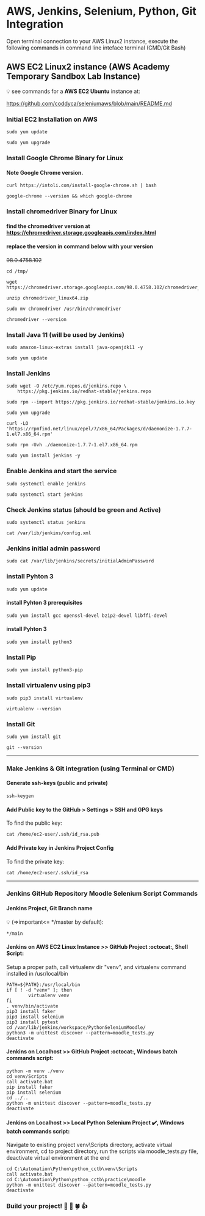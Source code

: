 ﻿# AWS, Jenkins, Selenium, Python, Git Integration

Open terminal connection to your AWS Linux2 instance, execute the following commands in command line inteface terminal (CMD/Git Bash)

## AWS EC2 Linux2 instance (AWS Academy Temporary Sandbox Lab Instance)
:bulb: see commands for a **AWS EC2 Ubuntu** instance at:

https://github.com/coddyca/seleniumaws/blob/main/README.md

### Initial EC2 Installation on AWS

```
sudo yum update
```
```
sudo yum upgrade
```

### Install Google Chrome Binary for Linux
#### Note Google Chrome version.

```
curl https://intoli.com/install-google-chrome.sh | bash
```
```
google-chrome --version && which google-chrome
```

### Install chromedriver Binary for Linux
#### find the chromedriver version at https://chromedriver.storage.googleapis.com/index.html
#### replace the version in command below with your version
~~98.0.4758.102~~

```
cd /tmp/
```
```
wget https://chromedriver.storage.googleapis.com/98.0.4758.102/chromedriver_linux64.zip
```
```
unzip chromedriver_linux64.zip
```
```
sudo mv chromedriver /usr/bin/chromedriver
```
```
chromedriver --version
```

### Install Java 11 (will be used by Jenkins)

```
sudo amazon-linux-extras install java-openjdk11 -y
```
```
sudo yum update
```

### Install Jenkins

```
sudo wget -O /etc/yum.repos.d/jenkins.repo \
    https://pkg.jenkins.io/redhat-stable/jenkins.repo
```
```
sudo rpm --import https://pkg.jenkins.io/redhat-stable/jenkins.io.key
```
```
sudo yum upgrade
```
```
curl -LO 'https://rpmfind.net/linux/epel/7/x86_64/Packages/d/daemonize-1.7.7-1.el7.x86_64.rpm'
```
```
sudo rpm -Uvh ./daemonize-1.7.7-1.el7.x86_64.rpm
```
```
sudo yum install jenkins -y
```

### Enable Jenkins and start the service

```
sudo systemctl enable jenkins
```
```
sudo systemctl start jenkins
```

### Check Jenkins status (should be green and Active)

```
sudo systemctl status jenkins
```
```
cat /var/lib/jenkins/config.xml
```

### Jenkins initial admin password

```
sudo cat /var/lib/jenkins/secrets/initialAdminPassword
```

### install Pyhton 3

```
sudo yum update
```
#### install Pyhton 3 prerequisites
```
sudo yum install gcc openssl-devel bzip2-devel libffi-devel
```
#### install Pyhton 3
```
sudo yum install python3
```

### Install Pip
```
sudo yum install python3-pip
```

### Install virtualenv using pip3
```
sudo pip3 install virtualenv
```
```
virtualenv --version
```

### Install Git
```
sudo yum install git
```
```
git --version
```

---

### Make Jenkins & Git integration (using Terminal or CMD)

#### Generate ssh-keys (public and private)
```
ssh-keygen
```

#### Add Public key to the GitHub > Settings > SSH and GPG keys
To find the public key:
```
cat /home/ec2-user/.ssh/id_rsa.pub
```
#### Add Private key in Jenkins Project Config
To find the private key:
```
cat /home/ec2-user/.ssh/id_rsa
```
---

### Jenkins GitHub Repository Moodle Selenium Script Commands

#### Jenkins Project, Git Branch name
:bulb: (=>important<= */master by default):
```
*/main
```
#### Jenkins on AWS EC2 Linux Instance >> GitHub Project :octocat:, Shell Script:
Setup a proper path, call virtualenv dir "venv", and virtualenv command installed in /usr/local/bin
```
PATH=${PATH}:/usr/local/bin
if [ ! -d "venv" ]; then
        virtualenv venv
fi
. venv/bin/activate
pip3 install faker
pip3 install selenium
pip3 install pytest
cd /var/lib/jenkins/workspace/PythonSeleniumMoodle/
python3 -m unittest discover --pattern=moodle_tests.py
deactivate
```

#### Jenkins on Localhost >> GitHub Project :octocat:, Windows batch commands script:
```
python -m venv ./venv
cd venv/Scripts
call activate.bat
pip install faker
pip install selenium
cd ../..
python -m unittest discover --pattern=moodle_tests.py
deactivate
```
#### Jenkins on Localhost >> Local Python Selenium Project ✔️, Windows batch commands script:
Navigate to existing project venv\Scripts directory, activate virtual environment, cd to project directory, run the scripts via moodle_tests.py file, deactivate virtual environment at the end
```
cd C:\Automation\Python\python_cctb\venv\Scripts
call activate.bat
cd C:\Automation\Python\python_cctb\practice\moodle
python -m unittest discover --pattern=moodle_tests.py
deactivate
```

### Build your project! :rocket: :crossed_fingers: :four_leaf_clover: :thumbsup:
